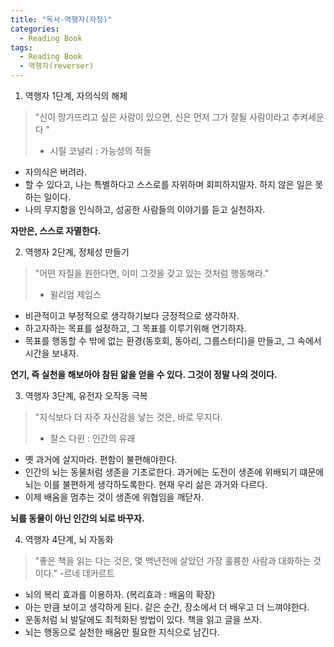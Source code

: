 ```yaml
---
title: "독서-역행자(자청)"
categories:
  - Reading Book
tags:
  - Reading Book
  - 역행자(reverser)
---
```


1. 역행자 1단계, 자의식의 해체
> "신이 망가뜨리고 싶은 사람이 있으면, 신은 먼저 그가 잘될 사람이라고 추켜세운다 " 
>- 시릴 코널리 : 가능성의 적들

- 자의식은 버려라. 
- 할 수 있다고, 나는 특별하다고 스스로를 자위하며 회피하지말자. 하지 않은 일은 못하는 일이다. 
- 나의 무지함을 인식하고, 성공한 사람들의 이야기를 듣고 실천하자. 

**자만은, 스스로 자멸한다.**

2. 역행자 2단계, 정체성 만들기
> "어떤 자질을 원한다면, 이미 그것을 갖고 있는 것처럼 행동해라."
>- 윌리엄 제임스

- 비관적이고 부정적으로 생각하기보다 긍정적으로 생각하자.
- 하고자하는 목표를 설정하고, 그 목표를 이루기위해 연기하자.
- 목표를 행동할 수 밖에 없는 환경(동호회, 동아리, 그룹스터디)을 만들고, 그 속에서 시간을 보내자.

**연기, 즉 실천을 해보아야 참된 앎을 얻을 수 있다. 그것이 정말 나의 것이다.**

3. 역행자 3단계, 유전자 오작동 극복
> "지식보다 더 자주 자신감을 낳는 것은, 바로 무지다. 
>- 찰스 다윈 : 인간의 유래

- 옛 과거에 살지마라. 편함이 불편해야한다.
- 인간의 뇌는 동물처럼 생존을 기초로한다. 과거에는 도전이 생존에 위배되기 떄문에 뇌는 이를 불편하게 생각하도록한다. 현재 우리 삶은 과거와 다르다. 
- 이제 배움을 멈추는 것이 생존에 위협임을 깨닫자. 

**뇌를 동물이 아닌 인간의 뇌로 바꾸자.**

4. 역행자 4단계, 뇌 자동화
> "좋은 책을 읽는 다는 것은, 몇 백년전에 살았던 가장 훌륭한 사람과 대화하는 것이다." 
>-르네 데카르트

- 뇌의 복리 효과를 이용하자. (복리효과 : 배움의 확장)
- 아는 만큼 보이고 생각하게 된다. 같은 순간, 장소에서 더 배우고 더 느껴야한다.
- 운동처럼 뇌 발달에도 최적화된 방법이 있다. 책을 읽고 글을 쓰자.
- 뇌는 행동으로 실천한 배움만 필요한 지식으로 남긴다. 




